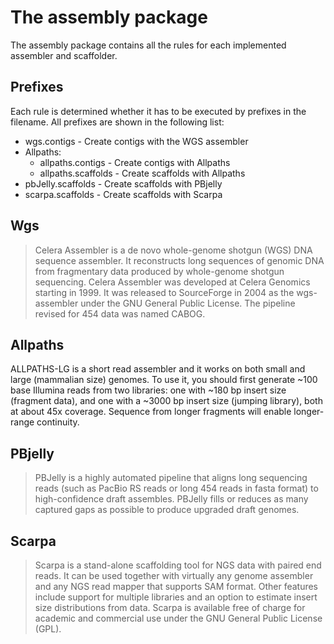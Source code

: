 The assembly package
====================
The assembly package contains all the rules for each implemented assembler and scaffolder.

Prefixes
--------
Each rule is determined whether it has to be executed by prefixes in the filename. 
All prefixes are shown in the following list:  

* wgs.contigs - Create contigs with the WGS assembler
* Allpaths:
	* allpaths.contigs - Create contigs with Allpaths
	* allpaths.scaffolds - Create scaffolds with Allpaths
* pbJelly.scaffolds - Create scaffolds with PBjelly
* scarpa.scaffolds - Create scaffolds with Scarpa

Wgs
------
> Celera Assembler is a de novo whole-genome shotgun (WGS) DNA sequence assembler. 
It reconstructs long sequences of genomic DNA from fragmentary data produced by whole-genome shotgun sequencing. 
Celera Assembler was developed at Celera Genomics starting in 1999. It was released to SourceForge in 2004 as the 
wgs-assembler under the GNU General Public License. The pipeline revised for 454 data was named CABOG.

Allpaths
--------
ALLPATHS-LG is a short read assembler and it works on both small and large (mammalian size) genomes. 
To use it, you should first generate ~100 base Illumina reads from two libraries: 
one with ~180 bp insert size (fragment data), and one with a ~3000 bp insert size (jumping library), both at about 45x coverage. 
Sequence from longer fragments will enable longer-range continuity.

PBjelly
-------
> PBJelly is a highly automated pipeline that aligns long sequencing reads (such as PacBio RS reads or long 454 reads in fasta format) 
to high-confidence draft assembles. PBJelly fills or reduces as many captured gaps as possible to produce upgraded draft genomes. 

Scarpa
------
> Scarpa is a stand-alone scaffolding tool for NGS data with paired end reads. It can be used together with virtually any genome assembler and any NGS read mapper 
that supports SAM format. Other features include support for multiple libraries and an option to estimate insert size distributions from data. 
Scarpa is available free of charge for academic and commercial use under the GNU General Public License (GPL).